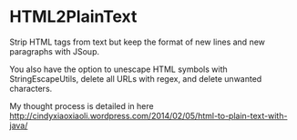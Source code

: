 HTML2PlainText
==============

Strip HTML tags from text but keep the format of new lines and new paragraphs with JSoup.

You also have the option to unescape HTML symbols with StringEscapeUtils, delete all URLs with regex, and delete unwanted characters.

My thought process is detailed in here http://cindyxiaoxiaoli.wordpress.com/2014/02/05/html-to-plain-text-with-java/
